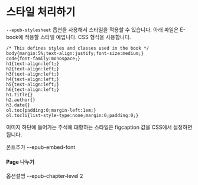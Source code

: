 # 스타일 처리하기
`--epub-stylesheet` 옵션을 사용해서 스타일을 적용할 수 있습니다.
아래 파일은 E-book에 적용할 스타일 예입니다. CSS 형식을 사용합니다.
```
/* This defines styles and classes used in the book */
body{margin:5%;text-align:justify;font-size:medium;}
code{font-family:monospace;}
h1{text-align:left;}
h2{text-align:left;}
h3{text-align:left;}
h4{text-align:left;}
h5{text-align:left;}
h6{text-align:left;}
h1.title{}
h2.author{}
h3.date{}
ol.toc{padding:0;margin-left:1em;}
ol.tocli{list-style-type:none;margin:0;padding:0;}
```

이미지 하단에 들어가는 주석에 대항하는 스타일은 figcaption 값을 CSS에서 설정하면 됩니다.


폰트추가
	--epub-embed-font


#### Page 나누기
옵션설명
	--epub-chapter-level 2
